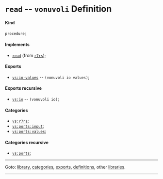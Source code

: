 

<a id='definition__vonuvoli__read'></a>

# `read` -- `vonuvoli` Definition


<a id='definition__vonuvoli__read__kind'></a>

#### Kind

`procedure`;


<a id='definition__vonuvoli__read__implements'></a>

#### Implements

 * [`read`](../../r7rs/definitions/read.md#definition__r7rs__read) (from [`r7rs`](../../r7rs/_index.md#library__r7rs));


<a id='definition__vonuvoli__read__exports'></a>

#### Exports

 * [`vs:io-values`](../../vonuvoli/exports/vs_3a_io-values.md#export__vonuvoli__vs_3a_io-values) -- `(vonuvoli io values)`;


<a id='definition__vonuvoli__read__exports-recursive'></a>

#### Exports recursive

 * [`vs:io`](../../vonuvoli/exports/vs_3a_io.md#export__vonuvoli__vs_3a_io) -- `(vonuvoli io)`;


<a id='definition__vonuvoli__read__categories'></a>

#### Categories

 * [`vs:r7rs`](../../vonuvoli/categories/vs_3a_r7rs.md#category__vonuvoli__vs_3a_r7rs);
 * [`vs:ports:input`](../../vonuvoli/categories/vs_3a_ports_3a_input.md#category__vonuvoli__vs_3a_ports_3a_input);
 * [`vs:ports:values`](../../vonuvoli/categories/vs_3a_ports_3a_values.md#category__vonuvoli__vs_3a_ports_3a_values);


<a id='definition__vonuvoli__read__categories-recursive'></a>

#### Categories recursive

 * [`vs:ports`](../../vonuvoli/categories/vs_3a_ports.md#category__vonuvoli__vs_3a_ports);

----

Goto: [library](../../vonuvoli/_index.md#library__vonuvoli), [categories](../../vonuvoli/categories/_index.md#toc__vonuvoli__categories), [exports](../../vonuvoli/exports/_index.md#toc__vonuvoli__exports), [definitions](../../vonuvoli/definitions/_index.md#toc__vonuvoli__definitions), other [libraries](../../_libraries.md#toc__libraries).

----

